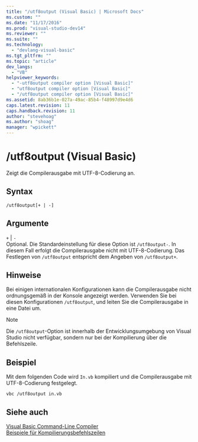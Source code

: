 ```yaml
---
title: "/utf8output (Visual Basic) | Microsoft Docs"
ms.custom: ""
ms.date: "11/17/2016"
ms.prod: "visual-studio-dev14"
ms.reviewer: ""
ms.suite: ""
ms.technology: 
  - "devlang-visual-basic"
ms.tgt_pltfrm: ""
ms.topic: "article"
dev_langs: 
  - "VB"
helpviewer_keywords: 
  - "-utf8output compiler option [Visual Basic]"
  - "utf8output compiler option [Visual Basic]"
  - "/utf8output compiler option [Visual Basic]"
ms.assetid: 8ab36b1e-027a-49ac-85b4-f48997d9e4d6
caps.latest.revision: 11
caps.handback.revision: 11
author: "stevehoag"
ms.author: "shoag"
manager: "wpickett"
---
```

# /utf8output (Visual Basic)
Zeigt die Compilerausgabe mit UTF\-8\-Codierung an.  
  
## Syntax  
  
```  
/utf8output[+ | -]  
```  
  
## Argumente  
 `+` &#124; `-`  
 Optional.  Die Standardeinstellung für diese Option ist `/utf8output-`. In diesem Fall erfolgt die Compilerausgabe nicht mit UTF\-8\-Codierung.  Das Festlegen von `/utf8output` entspricht dem Angeben von `/utf8output+`.  
  
## Hinweise  
 Bei einigen internationalen Konfigurationen kann die Compilerausgabe nicht ordnungsgemäß in der Konsole angezeigt werden.  Verwenden Sie bei diesen Konfigurationen `/utf8output`, und leiten Sie die Compilerausgabe in eine Datei um.  
  
> [!NOTE]
>  Die `/utf8output`\-Option ist innerhalb der Entwicklungsumgebung von Visual Studio nicht verfügbar, sondern nur bei der Kompilierung über die Befehlszeile.  
  
## Beispiel  
 Mit dem folgenden Code wird `In.vb` kompiliert und die Compilerausgabe mit UTF\-8\-Codierung festgelegt.  
  
```  
vbc /utf8output in.vb  
```  
  
## Siehe auch  
 [Visual Basic Command\-Line Compiler](../../../visual-basic/reference/command-line-compiler/index.md)   
 [Beispiele für Kompilierungsbefehlszeilen](../../../visual-basic/reference/command-line-compiler/sample-compilation-command-lines.md)